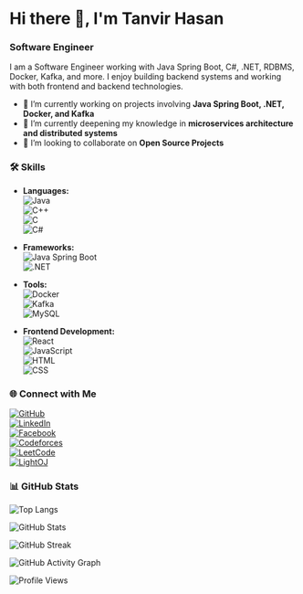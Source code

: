 # Hi there 👋, I'm Tanvir Hasan

### Software Engineer

I am a Software Engineer working with Java Spring Boot, C#, .NET, RDBMS, Docker, Kafka, and more. I enjoy building backend systems and working with both frontend and backend technologies.

- 🔭 I’m currently working on projects involving **Java Spring Boot, .NET, Docker, and Kafka**  
- 🌱 I’m currently deepening my knowledge in **microservices architecture and distributed systems**  
- 🤝 I’m looking to collaborate on **Open Source Projects**  

### 🛠️ Skills

- **Languages:**  
  ![Java](https://img.shields.io/badge/Java-05122A?style=flat&logo=openjdk)  
  ![C++](https://img.shields.io/badge/C++-05122A?style=flat&logo=cplusplus)  
  ![C](https://img.shields.io/badge/C-05122A?style=flat&logo=c)  
  ![C#](https://img.shields.io/badge/C%23-05122A?style=flat&logo=c-sharp)  

- **Frameworks:**  
  ![Java Spring Boot](https://img.shields.io/badge/-Spring%20Boot-05122A?style=flat&logo=spring)  
  ![.NET](https://img.shields.io/badge/-.NET-05122A?style=flat&logo=dotnet)  

- **Tools:**  
  ![Docker](https://img.shields.io/badge/-Docker-05122A?style=flat&logo=docker)  
  ![Kafka](https://img.shields.io/badge/-Kafka-05122A?style=flat&logo=apachekafka)  
  ![MySQL](https://img.shields.io/badge/-MySQL-05122A?style=flat&logo=mysql)  

- **Frontend Development:**  
  ![React](https://img.shields.io/badge/-React-05122A?style=flat&logo=react)  
  ![JavaScript](https://img.shields.io/badge/-JavaScript-05122A?style=flat&logo=javascript)  
  ![HTML](https://img.shields.io/badge/-HTML-05122A?style=flat&logo=html5)  
  ![CSS](https://img.shields.io/badge/-CSS-05122A?style=flat&logo=css3)  

### 🌐 Connect with Me

[![GitHub](https://img.shields.io/badge/GitHub-05122A?style=flat&logo=github)](https://github.com/mississippii)  
[![LinkedIn](https://img.shields.io/badge/LinkedIn-05122A?style=flat&logo=linkedin)](https://www.linkedin.com/in/hasantanvir/)  
[![Facebook](https://img.shields.io/badge/Facebook-05122A?style=flat&logo=facebook)](https://www.facebook.com/godfather.jan.14)  
[![Codeforces](https://img.shields.io/badge/Codeforces-05122A?style=flat&logo=codeforces)](https://codeforces.com/profile/Veer)  
[![LeetCode](https://img.shields.io/badge/LeetCode-05122A?style=flat&logo=leetcode)](https://leetcode.com/__Veer/)  
[![LightOJ](https://img.shields.io/badge/LightOJ-05122A?style=flat&logo=lightoj)](https://lightoj.com/user/u1604090)



### 📊 GitHub Stats
![Top Langs](https://github-readme-stats.vercel.app/api/top-langs/?username=mississippii&layout=compact&theme=gotham&v=2)

![GitHub Stats](https://github-readme-stats.vercel.app/api?username=mississippii&theme=gotham&show_icons=true&count_private=true&v=2)

![GitHub Streak](https://streak-stats.demolab.com/?user=mississippii&theme=gotham)

![GitHub Activity Graph](https://github-readme-activity-graph.vercel.app/graph?username=mississippii&theme=gotham)

![Profile Views](https://komarev.com/ghpvc/?username=mississippii&color=blue&style=flat)
